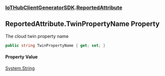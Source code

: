 ### [IoTHubClientGeneratorSDK](./IoTHubClientGeneratorSDK.md 'IoTHubClientGeneratorSDK').[ReportedAttribute](./IoTHubClientGeneratorSDK-ReportedAttribute.md 'IoTHubClientGeneratorSDK.ReportedAttribute')
## ReportedAttribute.TwinPropertyName Property
The cloud twin property name  
```csharp
public string TwinPropertyName { get; set; }
```
#### Property Value
[System.String](https://docs.microsoft.com/en-us/dotnet/api/System.String 'System.String')  
